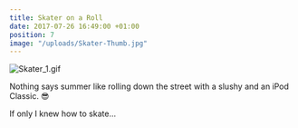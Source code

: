```yaml
---
title: Skater on a Roll
date: 2017-07-26 16:49:00 +01:00
position: 7
image: "/uploads/Skater-Thumb.jpg"
---
```


![Skater_1.gif](/uploads/Skater_1.gif)

Nothing says summer like rolling down the street with a slushy and an iPod Classic. 😎

If only I knew how to skate...